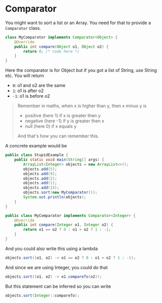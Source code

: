 # Comparator

You might want to sort a list or an Array. You need for that to provide a `Comparator` class.

```java
class MyComparator implements Comparator<Object> {
    @Override
    public int compare(Object o1, Object o2) {
        return 0; /* code here */
    }
}
```

Here the comparator is for Object but if you got a list of String, use String etc. You will return

* `0`: o1 and o2 are the same
* `1`: o1 is after o2
* `-1`: o1 is before o2

> Remember in maths, when x is higher than y, then x minus y is
> * positive (here 1) if x is greater then y
> * negative (here -1) if y is greater then x
> * null (here 0) if x equals y 
> 
> And that's how you can remember this.

A concrete example would be

```java
public class StupidExample {
    public static void main(String[] args) {
        ArrayList<Integer> objects = new ArrayList<>();
        objects.add(5);
        objects.add(9);
        objects.add(2);
        objects.add(1);
        objects.add(15);
        objects.sort(new MyComparator());
        System.out.println(objects);
    }
}

public class MyComparator implements Comparator<Integer> {
    @Override
    public int compare(Integer o1, Integer o2) {
        return o1 == o2 ? 0 : o1 > o2 ? 1 : -1;
    }
}
```

And you could also write this using a lambda

```java
objects.sort((o1, o2) -> o1 == o2 ? 0 : o1 > o2 ? 1 : -1);
```

And since we are using Integer, you could do that

```java
objects.sort((o1, o2) -> o1.compareTo(o2));
```

But this statement can be inferred so you can write

```java
objects.sort(Integer::compareTo);
```
